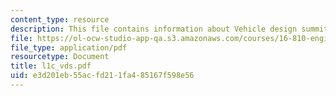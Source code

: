```yaml
---
content_type: resource
description: This file contains information about Vehicle design summit.
file: https://ol-ocw-studio-app-qa.s3.amazonaws.com/courses/16-810-engineering-design-and-rapid-prototyping-january-iap-2007/e3d201eb55acfd211fa485167f598e56_l1c_vds.pdf
file_type: application/pdf
resourcetype: Document
title: l1c_vds.pdf
uid: e3d201eb-55ac-fd21-1fa4-85167f598e56
---
```

